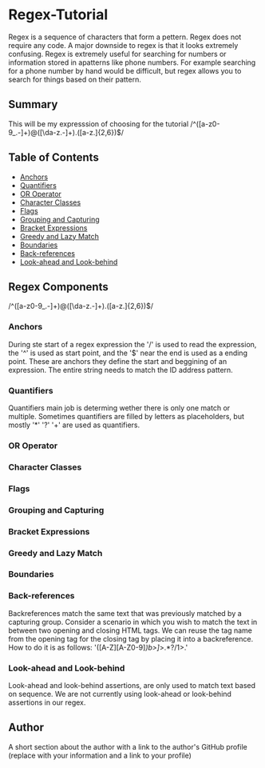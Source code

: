 # Regex-Tutorial
Regex is a sequence of characters that form a pettern. Regex does not require any code. A major downside to regex is that it looks extremely confusing. Regex is extremely useful for searching for numbers or information stored in apatterns like phone numbers. For example searching for a phone number by hand would be difficult, but regex allows you to search for things based on their pattern. 

## Summary
This will be my expresssion of choosing for the tutorial
/^([a-z0-9_\.-]+)@([\da-z\.-]+)\.([a-z\.]{2,6})$/



## Table of Contents

- [Anchors](#anchors)
- [Quantifiers](#quantifiers)
- [OR Operator](#or-operator)
- [Character Classes](#character-classes)
- [Flags](#flags)
- [Grouping and Capturing](#grouping-and-capturing)
- [Bracket Expressions](#bracket-expressions)
- [Greedy and Lazy Match](#greedy-and-lazy-match)
- [Boundaries](#boundaries)
- [Back-references](#back-references)
- [Look-ahead and Look-behind](#look-ahead-and-look-behind)

## Regex Components
/^([a-z0-9_\.-]+)@([\da-z\.-]+)\.([a-z\.]{2,6})$/

### Anchors
During ste start of a regex expression the '/' is used to read the expression, the '^' is used as start point, and the '$' near the end is used as a ending point. These are anchors they define the start and beggining of an expression. The entire string needs to match the ID address pattern.
### Quantifiers
Quantifiers main job is determing wether there is only one match or multiple. Sometimes quantifiers are filled by letters as placeholders, but mostly '*' '?' '+' are used as quantifiers.
### OR Operator

### Character Classes

### Flags

### Grouping and Capturing

### Bracket Expressions

### Greedy and Lazy Match

### Boundaries

### Back-references
Backreferences match the same text that was previously matched by a capturing group. Consider a scenario in which you wish to match the text in between two opening and closing HTML tags. We can reuse the tag name from the opening tag for the closing tag by placing it into a backreference. How to do it is as follows: '([A-Z][A-Z0-9]*)b>]*>.*?/1>.'
### Look-ahead and Look-behind
Look-ahead and look-behind assertions, are only used to match text based on sequence. We are not currently using look-ahead or look-behind assertions in our regex.

## Author

A short section about the author with a link to the author's GitHub profile (replace with your information and a link to your profile)
